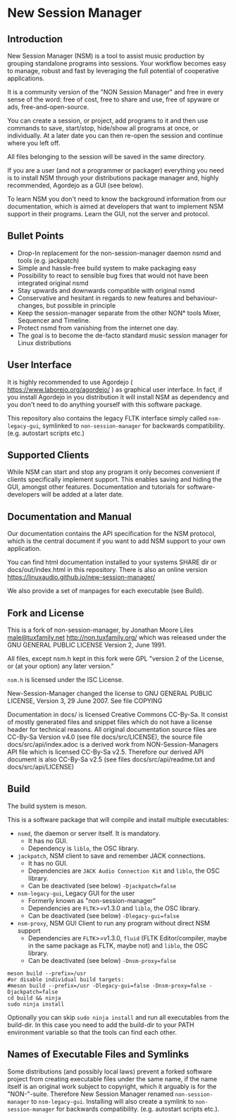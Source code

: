 # New Session Manager

## Introduction

New Session Manager (NSM) is a tool to assist music production by grouping standalone programs into sessions.
Your workflow becomes easy to manage, robust and fast by leveraging the full potential of cooperative applications.

It is a community version of the "NON Session Manager" and free in every sense of the word:
free of cost, free to share and use, free of spyware or ads, free-and-open-source.

You can create a session, or project, add programs to it and then use commands to save, start/stop,
hide/show all programs at once, or individually. At a later date you can then re-open the session
and continue where you left off.

All files belonging to the session will be saved in the same directory.

If you are a user (and not a programmer or packager) everything you need is to install NSM
through your distributions package manager and, highly recommended, Agordejo as a GUI (see below).

To learn NSM you don't need to know the background information from our documentation, which
is aimed at developers that want to implement NSM support in their programs. Learn the GUI,
not the server and protocol.


## Bullet Points
* Drop-In replacement for the non-session-manager daemon nsmd and tools (e.g. jackpatch)
* Simple and hassle-free build system to make packaging easy
* Possibility to react to sensible bug fixes that would not have been integrated original nsmd
* Stay upwards and downwards compatible with original nsmd
* Conservative and hesitant in regards to new features and behaviour-changes, but possible in principle
* Keep the session-manager separate from the other NON* tools Mixer, Sequencer and Timeline.
* Protect nsmd from vanishing from the internet one day.
* The goal is to become the de-facto standard music session manager for Linux distributions

## User Interface
It is highly recommended to use Agordejo ( https://www.laborejo.org/agordejo/ ) as graphical
user interface. In fact, if you install Agordejo in you distribution it will install NSM as
dependency and you don't need to do anything yourself with this software package.

This repository also contains the legacy FLTK interface simply called `nsm-legacy-gui`,
symlinked to `non-session-manager` for backwards compatibility. (e.g. autostart scripts etc.)

## Supported Clients

While NSM can start and stop any program it only becomes convenient if clients specifically
implement support. This enables saving and hiding the GUI, amongst other features.
Documentation and tutorials for software-developers will be added at a later date.

## Documentation and Manual

Our documentation contains the API specification for the NSM protocol, which is the central document
if you want to add NSM support to your own application.

You can find html documentation installed to your systems SHARE dir or docs/out/index.html in this
repository.
There is also an online version https://linuxaudio.github.io/new-session-manager/

We also provide a set of manpages for each executable (see Build).


## Fork and License
This is a fork of non-session-manager, by Jonathan Moore Liles <male@tuxfamily.net> http://non.tuxfamily.org/
which was released under the GNU GENERAL PUBLIC LICENSE  Version 2, June 1991.

All files, except nsm.h kept in this fork were GPL "version 2 of the License, or (at your
option) any later version."

`nsm.h` is licensed under the ISC License.

New-Session-Manager changed the license to GNU GENERAL PUBLIC LICENSE, Version 3, 29 June 2007.
See file COPYING

Documentation in docs/ is licensed Creative Commons CC-By-Sa.
It consist of mostly generated files and snippet files which do not have a license header for
technical reasons.
All original documentation source files are CC-By-Sa Version v4.0 (see file docs/src/LICENSE),
the source file docs/src/api/index.adoc is a derived work from NON-Session-Managers API file which
is licensed CC-By-Sa v2.5. Therefore our derived API document is also CC-By-Sa v2.5
(see files docs/src/api/readme.txt and docs/src/api/LICENSE)


## Build
The build system is meson.

This is a software package that will compile and install multiple executables:
* `nsmd`, the daemon or server itself. It is mandatory.
  * It has no GUI.
  * Dependency is `liblo`, the OSC library.
* `jackpatch`, NSM client to save and remember JACK connections.
  * It has no GUI.
  * Dependencies are `JACK Audio Connection Kit` and `liblo`, the OSC library.
  * Can be deactivated (see below) `-Djackpatch=false`
* `nsm-legacy-gui`, Legacy GUI for the user
  * Formerly known as "non-session-manager"
  * Dependencies are `FLTK`>=v1.3.0 and `liblo`, the OSC library.
  * Can be deactivated (see below) `-Dlegacy-gui=false`
* `nsm-proxy`, NSM GUI Client to run any program without direct NSM support
  * Dependencies are `FLTK`>=v1.3.0, `fluid` (FLTK Editor/compiler, maybe in the same package as FLTK, maybe not) and `liblo`, the OSC library.
  * Can be deactivated (see below) `-Dnsm-proxy=false`


```
meson build --prefix=/usr
#or disable individual build targets:
#meson build --prefix=/usr -Dlegacy-gui=false -Dnsm-proxy=false -Djackpatch=false
cd build && ninja
sudo ninja install
```

Optionally you can skip `sudo ninja install` and run all executables from the build-dir.
In this case you need to add the build-dir to your PATH environment variable so that the tools
can find each other.

## Names of Executable Files and Symlinks

Some distributions (and possibly local laws) prevent a forked software project from creating
executable files under the same name, if the name itself is an original work subject to copyright,
which it arguably is for the "NON-"-suite. Therefore New Session Manager renamed
`non-session-manager` to `nsm-legacy-gui`. Installing will also create a symlink to
`non-session-manager` for backwards compatibility. (e.g. autostart scripts etc.).
